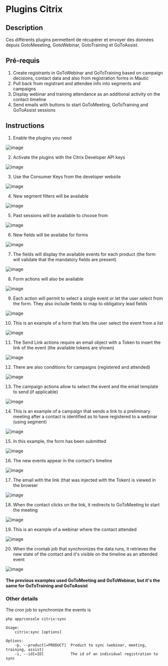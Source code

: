 # Plugins Citrix

## Description

Ces différents plugins permettent de récupérer et envoyer des données depuis GotoMeeeting, GotoWebinar, GotoTraining et GoToAssist.

## Pré-requis

1. Create registrants in GoToWebinar and GoToTraining based on campaign decisions, contact data and also from registration forms in Mautic
2. Pull back from registrant and attendee info into segments and campaigns  
3. Display webinar and training attendance as an additional activity on the contact timeline
4. Send emails with buttons to start GoToMeeting, GoToTraining and GoToAssist sessions

## Instructions
1. Enable the plugins you need

![image](https://cloud.githubusercontent.com/assets/2924026/19797584/54467954-9ca9-11e6-8e31-f80f7469fe84.png)

2. Activate the plugins with the Citrix Developer API keys

![image](https://cloud.githubusercontent.com/assets/2924026/19797588/5c6ce640-9ca9-11e6-981c-a98a728e1712.png)

3. Use the Consumer Keys from the developer website

![image](https://cloud.githubusercontent.com/assets/2924026/19797595/612744f0-9ca9-11e6-90b0-566fdff69ef4.png)

4. New segment filters will be available

![image](https://cloud.githubusercontent.com/assets/2924026/19797599/655fb6ce-9ca9-11e6-9d27-9ec295068a1a.png)

5. Past sessions will be available to choose from

![image](https://cloud.githubusercontent.com/assets/2924026/19797600/69dd3604-9ca9-11e6-8212-7a0a383bff34.png)

6. New fields will be availabe for forms

![image](https://cloud.githubusercontent.com/assets/2924026/19798154/9954bf30-9cac-11e6-8173-06acc0ca1fa1.png)

7. The fields will display the available events for each product (the form will validate that the mandatory fields are present)

![image](https://cloud.githubusercontent.com/assets/2924026/19797605/72ec51e4-9ca9-11e6-8416-be31a013c8d1.png)

8. Form actions will also be available

![image](https://cloud.githubusercontent.com/assets/2924026/19797611/7699f9c2-9ca9-11e6-96f5-d90dcafcbd3f.png)

9. Each action will permit to select a single event or let the user select from the form. They also include fields to map to obligatory lead fields

![image](https://cloud.githubusercontent.com/assets/2924026/19797613/7b25eb68-9ca9-11e6-99c7-d9f4053136ac.png)

10. This is an example of a form that lets the user select the event from a list

![image](https://cloud.githubusercontent.com/assets/2924026/19797614/7eea2f02-9ca9-11e6-86dd-c895bb0d65c3.png)

11. The Send Link actions require an email object with a Token to insert the link of the event (the available tokens are shown)

![image](https://cloud.githubusercontent.com/assets/2924026/19797615/82b326f2-9ca9-11e6-9d30-1324b7efd49a.png)

12. There are also conditions for campaigns (registered and attended)

![image](https://cloud.githubusercontent.com/assets/2924026/19797618/8693fb8e-9ca9-11e6-8ae2-44b67f05769e.png)

13. The campaign actions allow to select the event and the email template to send (if applicable)

![image](https://cloud.githubusercontent.com/assets/2924026/19797619/8a501b68-9ca9-11e6-8232-d5c23b9cf445.png)

14. This is an example of a campaign that sends a link to a preliminary meeting after a contact is identified as to have registered to a webinar (using segment)

![image](https://cloud.githubusercontent.com/assets/2924026/19797623/8d7b1252-9ca9-11e6-9370-b3f05cc08ee1.png)

15. In this example, the form has been submitted

![image](https://cloud.githubusercontent.com/assets/2924026/19797632/9122e614-9ca9-11e6-991c-70b2033ea6c9.png)

16. The new events appear in the contact's timeline

![image](https://cloud.githubusercontent.com/assets/2924026/19797638/9484bb7a-9ca9-11e6-9a18-62eab010378e.png)

17. The email with the link (that was injected with the Token) is viewed in the browser

![image](https://cloud.githubusercontent.com/assets/2924026/19797642/986c9c30-9ca9-11e6-9233-5e826f2520b9.png)

18. When the contact clicks on the link, it redirects to GoToMeeting to start the meeting

![image](https://cloud.githubusercontent.com/assets/2924026/19797644/9c6e43ce-9ca9-11e6-8f45-ec36b19502fa.png)

19. This is an example of a webinar where the contact attended

![image](https://cloud.githubusercontent.com/assets/2924026/19797647/a012bfb4-9ca9-11e6-8d27-92edfb071bfb.png)

20. When the crontab job that synchronizes the data runs, it retrieves the new state of the contact and it's visible on the timeline as an attended event

![image](https://cloud.githubusercontent.com/assets/2924026/19797652/a435ee36-9ca9-11e6-9936-17cd19384452.png)

#### The previous examples used GoToMeeting and GoToWebinar, but it's the same for GoToTraining and GoToAssist

### Other details
The cron job to synchronize the events is

    php app/console citrix:sync

    Usage:
        citrix:sync [options]

    Options:
        -p, --product[=PRODUCT]  Product to sync (webinar, meeting, training, assist)
        -i, --id[=ID]            The id of an individual registration to sync
